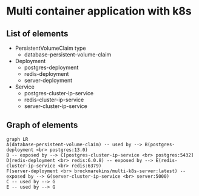 # Multi container application with k8s

## List of elements
* PersistentVolumeClaim type
    * database-persistent-volume-claim
* Deployment
    * postgres-deployment
    * redis-deployment
    * server-deployment
* Service
    * postgres-cluster-ip-service
    * redis-cluster-ip-service
    * server-cluster-ip-service

## Graph of elements
```mermaid
graph LR
A(database-persistent-volume-claim) -- used by --> B(postgres-deployment <br> postgres:13.0)
B -- exposed by --> C[postgres-cluster-ip-service <br> postgres:5432]
D(redis-deployment <br> redis:6.0.8) -- exposed by --> E(redis-cluster-ip-service <br> redis:6379)
F(server-deployment <br> brockmarekins/multi-k8s-server:latest) -- exposed by --> G(server-cluster-ip-service <br> server:5000)
C -- used by --> G
E -- used by --> G
```
